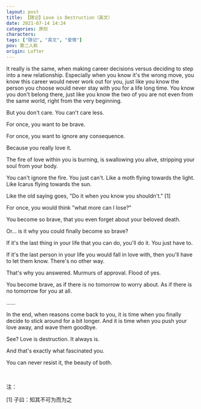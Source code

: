 ```yaml
---
layout: post
title: 【随记】Love is Destruction（英文）
date: 2021-07-14 14:24
categories: 原创
characters: 
tags: ["随记", "英文", "爱情"]
pov: 第二人称
origin: Lofter
---
```


It really is the same, when making career decisions versus deciding to step into a new relationship. Especially when you know it's the wrong move, you know this career would never work out for you, just like you know the person you choose would never stay with you for a life long time. You know you don't belong there, just like you know the two of you are not even from the same world, right from the very beginning.

But you don't care. You can't care less.

For once, you want to be brave.

For once, you want to ignore any consequence.

Because you really love it. 

The fire of love within you is burning, is swallowing you alive, stripping your soul from your body.

You can't ignore the fire. You just can't. Like a moth flying towards the light. Like Icarus flying towards the sun.

Like the old saying goes, "Do it when you know you shouldn't." [1]

For once, you would think "what more can I lose?"

You become so brave, that you even forget about your beloved death.

Or... is it why you could finally become so brave?

If it's the last thing in your life that you can do, you'll do it. You just have to.

If it's the last person in your life you would fall in love with, then you'll have to let them know. There's no other way.

That's why you answered. Murmurs of approval. Flood of yes.

You become brave, as if there is no tomorrow to worry about. As if there is no tomorrow for you at all.

......

In the end, when reasons come back to you, it is time when you finally decide to stick around for a bit longer. And it is time when you push your love away, and wave them goodbye.

See? Love is destruction. It always is.

And that's exactly what fascinated you.

You can never resist it, the beauty of both.

<br>

注：

[1] 子曰：知其不可为而为之

